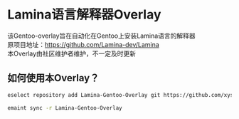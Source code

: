 # Lamina语言解释器Overlay
该Gentoo-overlay旨在自动化在Gentoo上安装Lamina语言的解释器   
原项目地址：https://github.com/Lamina-dev/Lamina   
本Overlay由社区维护者维护，不一定及时更新
## 如何使用本Overlay？
```bash
eselect repository add Lamina-Gentoo-Overlay git https://github.com/xysgh/Lamina-Gentoo-Overlay.git
```
```bash
emaint sync -r Lamina-Gentoo-Overlay
```
